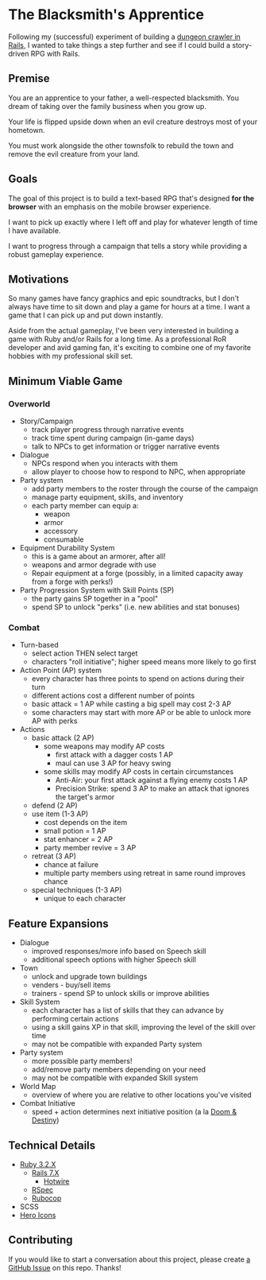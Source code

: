 # The Blacksmith's Apprentice

Following my (successful) experiment of building a [dungeon crawler in Rails](https://github.com/ethan-dowler/dungeon-crawl-rails), I wanted to take things a step further and see if I could build a story-driven RPG with Rails.

## Premise

You are an apprentice to your father, a well-respected blacksmith. You dream of taking over the family business when you grow up.

Your life is flipped upside down when an evil creature destroys most of your hometown.

You must work alongside the other townsfolk to rebuild the town and remove the evil creature from your land.

## Goals

The goal of this project is to build a text-based RPG that's designed **for the browser** with an emphasis on the mobile browser experience.

I want to pick up exactly where I left off and play for whatever length of time I have available.

I want to progress through a campaign that tells a story while providing a robust gameplay experience.

## Motivations

So many games have fancy graphics and epic soundtracks, but I don't always have time to sit down and play a game for hours at a time. I want a game that I can pick up and put down instantly.

Aside from the actual gameplay, I've been very interested in building a game with Ruby and/or Rails for a long time. As a professional RoR developer and avid gaming fan, it's exciting to combine one of my favorite hobbies with my professional skill set.

## Minimum Viable Game

### Overworld

- Story/Campaign
  - track player progress through narrative events
  - track time spent during campaign (in-game days)
  - talk to NPCs to get information or trigger narrative events
- Dialogue
  - NPCs respond when you interacts with them
  - allow player to choose how to respond to NPC, when appropriate
- Party system
  - add party members to the roster through the course of the campaign
  - manage party equipment, skills, and inventory
  - each party member can equip a:
    - weapon
    - armor
    - accessory
    - consumable
- Equipment Durability System
  - this is a game about an armorer, after all!
  - weapons and armor degrade with use
  - Repair equipment at a forge (possibly, in a limited capacity away from a forge with perks!)
- Party Progression System with Skill Points (SP)
  - the party gains SP together in a "pool"
  - spend SP to unlock "perks" (i.e. new abilities and stat bonuses)

### Combat

- Turn-based
  - select action THEN select target
  - characters "roll initiative"; higher speed means more likely to go first
- Action Point (AP) system
  - every character has three points to spend on actions during their turn
  - different actions cost a different number of points
  - basic attack = 1 AP while casting a big spell may cost 2-3 AP
  - some characters may start with more AP or be able to unlock more AP with perks
- Actions
  - basic attack (2 AP)
    - some weapons may modify AP costs
      - first attack with a dagger costs 1 AP
      - maul can use 3 AP for heavy swing
    - some skills may modify AP costs in certain circumstances
      - Anti-Air: your first attack against a flying enemy costs 1 AP
      - Precision Strike: spend 3 AP to make an attack that ignores the target's armor
  - defend (2 AP)
  - use item (1-3 AP)
    - cost depends on the item
    - small potion = 1 AP
    - stat enhancer = 2 AP
    - party member revive = 3 AP
  - retreat (3 AP)
    - chance at failure
    - multiple party members using retreat in same round improves chance
  - special techniques (1-3 AP)
    - unique to each character

## Feature Expansions

- Dialogue
  - improved responses/more info based on Speech skill
  - additional speech options with higher Speech skill
- Town
  - unlock and upgrade town buildings
  - venders - buy/sell items
  - trainers - spend SP to unlock skills or improve abilities
- Skill System
  - each character has a list of skills that they can advance by performing certain actions
  - using a skill gains XP in that skill, improving the level of the skill over time
  - may not be compatible with expanded Party system
- Party system
  - more possible party members!
  - add/remove party members depending on your need
  - may not be compatible with expanded Skill system
- World Map
  - overview of where you are relative to other locations you've visited
- Combat Initiative
  - speed + action determines next initiative position (a la [Doom & Destiny](https://doomanddestiny.fandom.com/wiki/Doom_%26_Destiny?file=DoandDe_Screenshot3_-_Use_Spell.jpg))

## Technical Details

- [Ruby 3.2.X](https://www.ruby-lang.org/en/)
  - [Rails 7.X](https://guides.rubyonrails.org/)
    - [Hotwire](https://hotwired.dev/)
  - [RSpec](https://rspec.info/)
  - [Rubocop](https://rubocop.org/)
- SCSS
- [Hero Icons](https://heroicons.com/)

## Contributing

If you would like to start a conversation about this project, please create [a GitHub Issue](https://github.com/ethan-dowler/jrpg-rails/issues) on this repo. Thanks!
